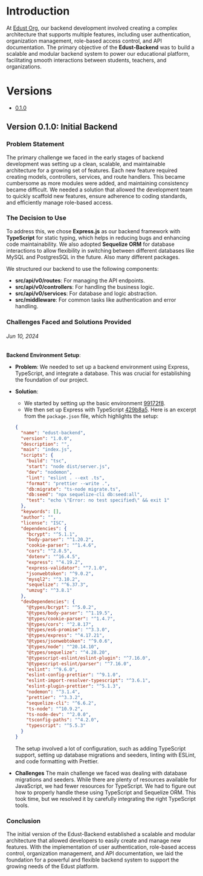 # Introduction

At [Edust Org](https://github.com/edust-org), our backend development involved creating a complex architecture that supports multiple features, including user authentication, organization management, role-based access control, and API documentation. The primary objective of the **Edust-Backend** was to build a scalable and modular backend system to power our educational platform, facilitating smooth interactions between students, teachers, and organizations.

# Versions

- [0.1.0](#version-010-initial-backend)

## Version 0.1.0: Initial Backend

### Problem Statement

The primary challenge we faced in the early stages of backend development was setting up a clean, scalable, and maintainable architecture for a growing set of features. Each new feature required creating models, controllers, services, and route handlers. This became cumbersome as more modules were added, and maintaining consistency became difficult. We needed a solution that allowed the development team to quickly scaffold new features, ensure adherence to coding standards, and efficiently manage role-based access.

### The Decision to Use

To address this, we chose **Express.js** as our backend framework with **TypeScript** for static typing, which helps in reducing bugs and enhancing code maintainability. We also adopted **Sequelize ORM** for database interactions to allow flexibility in switching between different databases like MySQL and PostgresSQL in the future. Also many different packages.

We structured our backend to use the following components:

- **src/api/v0/routes**: For managing the API endpoints.
- **src/api/v0/controllers**: For handling the business logic.
- **src/api/v0/services**: For database and logic abstraction.
- **src/middleware**: For common tasks like authentication and error handling.

### Challenges Faced and Solutions Provided

###### Jun 10, 2024

**Backend Environment Setup**:

- **Problem**: We needed to set up a backend environment using Express, TypeScript, and integrate a database. This was crucial for establishing the foundation of our project.
- **Solution**:

  - We started by setting up the basic environment [99172f8](https://github.com/edust-org/edust-backend/commit/99172f8).
  - We then set up Express with TypeScript [429b8a5](https://github.com/edust-org/edust-backend/commit/429b8a5). Here is an excerpt from the `package.json` file, which highlights the setup:

  ```json
  {
    "name": "edust-backend",
    "version": "1.0.0",
    "description": "",
    "main": "index.js",
    "scripts": {
      "build": "tsc",
      "start": "node dist/server.js",
      "dev": "nodemon",
      "lint": "eslint . --ext .ts",
      "format": "prettier --write .",
      "db:migrate": "ts-node migrate.ts",
      "db:seed": "npx sequelize-cli db:seed:all",
      "test": "echo \"Error: no test specified\" && exit 1"
    },
    "keywords": [],
    "author": "",
    "license": "ISC",
    "dependencies": {
      "bcrypt": "^5.1.1",
      "body-parser": "^1.20.2",
      "cookie-parser": "^1.4.6",
      "cors": "^2.8.5",
      "dotenv": "^16.4.5",
      "express": "^4.19.2",
      "express-validator": "^7.1.0",
      "jsonwebtoken": "^9.0.2",
      "mysql2": "^3.10.2",
      "sequelize": "^6.37.3",
      "umzug": "^3.8.1"
    },
    "devDependencies": {
      "@types/bcrypt": "^5.0.2",
      "@types/body-parser": "^1.19.5",
      "@types/cookie-parser": "^1.4.7",
      "@types/cors": "^2.8.17",
      "@types/es6-promise": "^3.3.0",
      "@types/express": "^4.17.21",
      "@types/jsonwebtoken": "^9.0.6",
      "@types/node": "^20.14.10",
      "@types/sequelize": "^4.28.20",
      "@typescript-eslint/eslint-plugin": "^7.16.0",
      "@typescript-eslint/parser": "^7.16.0",
      "eslint": "^9.6.0",
      "eslint-config-prettier": "^9.1.0",
      "eslint-import-resolver-typescript": "^3.6.1",
      "eslint-plugin-prettier": "^5.1.3",
      "nodemon": "^3.1.4",
      "prettier": "^3.3.2",
      "sequelize-cli": "^6.6.2",
      "ts-node": "^10.9.2",
      "ts-node-dev": "^2.0.0",
      "tsconfig-paths": "^4.2.0",
      "typescript": "^5.5.3"
    }
  }
  ```

  The setup involved a lot of configuration, such as adding TypeScript support, setting up database migrations and seeders, linting with ESLint, and code formatting with Prettier.

- **Challenges**
  The main challenge we faced was dealing with database migrations and seeders. While there are plenty of resources available for JavaScript, we had fewer resources for TypeScript. We had to figure out how to properly handle these using TypeScript and Sequelize ORM. This took time, but we resolved it by carefully integrating the right TypeScript tools.

### Conclusion

The initial version of the Edust-Backend established a scalable and modular architecture that allowed developers to easily create and manage new features. With the implementation of user authentication, role-based access control, organization management, and API documentation, we laid the foundation for a powerful and flexible backend system to support the growing needs of the Edust platform.
